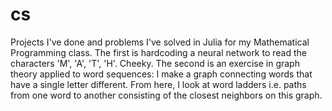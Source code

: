 # cs
Projects I've done and problems I've solved in Julia for my Mathematical Programming class. 
The first is hardcoding a neural network to read the characters 'M', 'A', 'T', 'H'. Cheeky.
The second is an exercise in graph theory applied to word sequences: I make a graph connecting words that have a single letter different. From here, I look at word ladders i.e. paths from one word to another consisting of the closest neighbors on this graph.
